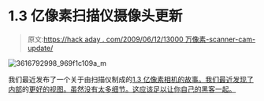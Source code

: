 # 1.3 亿像素扫描仪摄像头更新

> 原文:[https://hack aday . com/2009/06/12/13000 万像素-scanner-cam-update/](https://hackaday.com/2009/06/12/130-megapixel-scanner-cam-update/)

![3616792998_969f1c109a_m](../Images/eb8c0e1370dc55efdbef321900ed465c.png "3616792998_969f1c109a_m")

我们最近发布了一个关于由扫描仪制成的[1.3 亿像素相机的故事。我们最近发现了内部](http://hackaday.com/2009/06/09/130-megapixel-scanner-camera/)的[更好的视图。虽然没有太多细节。这应该足以让你自己的黑客一起。](http://d.hatena.ne.jp/spyuge/20090611/1244724692)